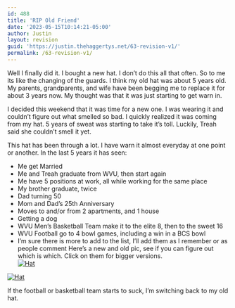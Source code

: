 ```yaml
---
id: 488
title: 'RIP Old Friend'
date: '2023-05-15T10:14:21-05:00'
author: Justin
layout: revision
guid: 'https://justin.thehaggertys.net/63-revision-v1/'
permalink: /63-revision-v1/
---
```


Well I finally did it. I bought a new hat. I don’t do this all that often. So to me its like the changing of the guards. I think my old hat was about 5 years old. My parents, grandparents, and wife have been begging me to replace it for about 3 years now. My thought was that it was just starting to get warn in.

I decided this weekend that it was time for a new one. I was wearing it and couldn’t figure out what smelled so bad. I quickly realized it was coming from my hat. 5 years of sweat was starting to take it’s toll. Luckily, Treah said she couldn’t smell it yet.

This hat has been through a lot. I have warn it almost everyday at one point or another. In the last 5 years it has seen:

- Me get Married
- Me and Treah graduate from WVU, then start again
- Me have 5 positions at work, all while working for the same place
- My brother graduate, twice
- Dad turning 50
- Mom and Dad’s 25th Anniversary
- Moves to and/or from 2 apartments, and 1 house
- Getting a dog
- WVU Men’s Basketball Team make it to the elite 8, then to the sweet 16
- WVU Football go to 4 bowl games, including a win in a BCS bowl
- I’m sure there is more to add to the list, I’ll add them as I remember or as people comment
Here’s a new and old pic, see if you can figure out which is which. Click on them for bigger versions.  
[![Hat](https://justin.thehaggertys.net/wp-content/uploads/2006/06/org_flash_crop_sized.jpg)](https://justin.thehaggertys.net/wp-content/uploads/2006/06/org_flash_crop.jpg)

[![Hat](https://justin.thehaggertys.net/wp-content/uploads/2006/06/new_flash_crop_sized.jpg)](https://justin.thehaggertys.net/wp-content/uploads/2006/06/new_flash_crop.jpg)

If the football or basketball team starts to suck, I’m switching back to my old hat.